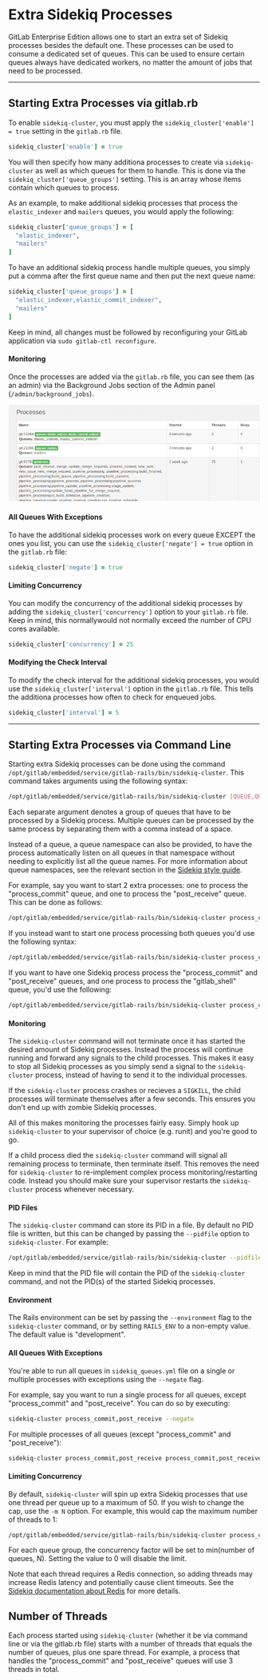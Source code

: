 # Extra Sidekiq Processes

GitLab Enterprise Edition allows one to start an extra set of Sidekiq processes
besides the default one. These processes can be used to consume a dedicated set
of queues. This can be used to ensure certain queues always have dedicated
workers, no matter the amount of jobs that need to be processed.

---

## Starting Extra Processes via gitlab.rb

To enable `sidekiq-cluster`, you must apply the `sidekiq_cluster['enable'] = true`
setting in the `gitlab.rb` file.

```ruby
sidekiq_cluster['enable'] = true
```

You will then specify how many additiona processes to create via `sidekiq-cluster`
as well as which queues for them to handle. This is done via the 
`sidekiq_cluster['queue_groups']` setting. This is an array whose items contain
which queues to process.

As an example, to make additional sidekiq processes that process the 
`elastic_indexer` and `mailers` queues, you would apply the following:


```ruby
sidekiq_cluster['queue_groups'] = [
  "elastic_indexer",
  "mailers"
]
```

To have an additional sidekiq process handle multiple queues, you simply put a
comma after the first queue name and then put the next queue name:

```ruby
sidekiq_cluster['queue_groups'] = [
  "elastic_indexer,elastic_commit_indexer",
  "mailers"
]
```

Keep in mind, all changes must be followed by reconfiguring your GitLab
application via `sudo gitlab-ctl reconfigure`.

#### Monitoring

Once the processes are added via the `gitlab.rb` file, you can see
them (as an admin) via the Background Jobs section of the Admin panel
(`/admin/background_jobs`). 

![Extra sidekiq processes](img/sidekiq-cluster.png)

#### All Queues With Exceptions

To have the additional sidekiq processes work on every queue EXCEPT the ones
you list, you can use the `sidekiq_cluster['negate'] = true` option in the
`gitlab.rb` file:

```ruby
sidekiq_cluster['negate'] = true
```

#### Limiting Concurrency

You can modify the concurrency of the additional sidekiq processes by adding the
`sidekiq_cluster['concurrency']` option to your `gitlab.rb` file. Keep in mind,
this normallywould not normally exceed the number of CPU cores available.

```ruby
sidekiq_cluster['concurrency'] = 25
```

#### Modifying the Check Interval

To modify the check interval for the additional sidekiq processes, you would use
the `sidekiq_cluster['interval']` option in the `gitlab.rb` file. This tells the
additiona processes how often to check for enqueued jobs.

```ruby
sidekiq_cluster['interval'] = 5
```

---

## Starting Extra Processes via Command Line

Starting extra Sidekiq processes can be done using the command
`/opt/gitlab/embedded/service/gitlab-rails/bin/sidekiq-cluster`. This command
takes arguments using the following syntax:

```bash
/opt/gitlab/embedded/service/gitlab-rails/bin/sidekiq-cluster [QUEUE,QUEUE,...] [QUEUE, ...]
```

Each separate argument denotes a group of queues that have to be processed by a
Sidekiq process. Multiple queues can be processed by the same process by
separating them with a comma instead of a space.

Instead of a queue, a queue namespace can also be provided, to have the process
automatically listen on all queues in that namespace without needing to
explicitly list all the queue names. For more information about queue namespaces,
see the relevant section in the
[Sidekiq style guide](../../development/sidekiq_style_guide.md#queue-namespaces).

For example, say you want to start 2 extra processes: one to process the
"process_commit" queue, and one to process the "post_receive" queue. This can be
done as follows:

```bash
/opt/gitlab/embedded/service/gitlab-rails/bin/sidekiq-cluster process_commit post_receive
```

If you instead want to start one process processing both queues you'd use the
following syntax:

```bash
/opt/gitlab/embedded/service/gitlab-rails/bin/sidekiq-cluster process_commit,post_receive
```

If you want to have one Sidekiq process process the "process_commit" and
"post_receive" queues, and one process to process the "gitlab_shell" queue,
you'd use the following:

```bash
/opt/gitlab/embedded/service/gitlab-rails/bin/sidekiq-cluster process_commit,post_receive gitlab_shell
```

#### Monitoring

The `sidekiq-cluster` command will not terminate once it has started the desired
amount of Sidekiq processes. Instead the process will continue running and
forward any signals to the child processes. This makes it easy to stop all
Sidekiq processes as you simply send a signal to the `sidekiq-cluster` process,
instead of having to send it to the individual processes.

If the `sidekiq-cluster` process crashes or recieves a `SIGKILL`, the child
processes will terminate themselves after a few seconds. This ensures you don't
end up with zombie Sidekiq processes.

All of this makes monitoring the processes fairly easy. Simply hook up
`sidekiq-cluster` to your supervisor of choice (e.g. runit) and you're good to
go.

If a child process died the `sidekiq-cluster` command will signal all remaining
process to terminate, then terminate itself. This removes the need for
`sidekiq-cluster` to re-implement complex process monitoring/restarting code.
Instead you should make sure your supervisor restarts the `sidekiq-cluster`
process whenever necessary.

#### PID Files

The `sidekiq-cluster` command can store its PID in a file. By default no PID
file is written, but this can be changed by passing the `--pidfile` option to
`sidekiq-cluster`. For example:

```bash
/opt/gitlab/embedded/service/gitlab-rails/bin/sidekiq-cluster --pidfile /var/run/gitlab/sidekiq_cluster.pid process_commit
```

Keep in mind that the PID file will contain the PID of the `sidekiq-cluster`
command, and not the PID(s) of the started Sidekiq processes.

#### Environment

The Rails environment can be set by passing the `--environment` flag to the
`sidekiq-cluster` command, or by setting `RAILS_ENV` to a non-empty value. The
default value is "development".

#### All Queues With Exceptions

You're able to run all queues in `sidekiq_queues.yml` file on a single or
multiple processes with exceptions using the `--negate` flag.

For example, say you want to run a single process for all queues,
except "process_commit" and "post_receive". You can do so by executing:

```bash
sidekiq-cluster process_commit,post_receive --negate
```

For multiple processes of all queues (except "process_commit" and "post_receive"):

```bash
sidekiq-cluster process_commit,post_receive process_commit,post_receive --negate
```

#### Limiting Concurrency

By default, `sidekiq-cluster` will spin up extra Sidekiq processes that use
one thread per queue up to a maximum of 50. If you wish to change the cap, use
the `-m N` option. For example, this would cap the maximum number of threads to 1:

```bash
/opt/gitlab/embedded/service/gitlab-rails/bin/sidekiq-cluster process_commit,post_receive -m 1
```

For each queue group, the concurrency factor will be set to min(number of
queues, N). Setting the value to 0 will disable the limit.

Note that each thread requires a Redis connection, so adding threads may
increase Redis latency and potentially cause client timeouts. See the [Sidekiq
documentation about Redis](https://github.com/mperham/sidekiq/wiki/Using-Redis)
for more details.

## Number of Threads

Each process started using `sidekiq-cluster` (whether it be via command line or
via the gitlab.rb file) starts with a number of threads that equals the number
of queues, plus one spare thread. For example, a process that handles the
"process_commit" and "post_receive" queues will use 3 threads in total.

